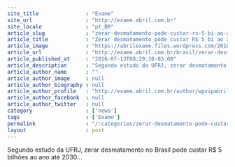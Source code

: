 ```yaml
---
site_title               : "Exame"
site_url                 : "http://exame.abril.com.br"
site_locale              : "pt_BR"
article_slug             : "zerar-desmatamento-pode-custar-rs-5-bi-ao-ano-ate-2030"
article_title            : "Zerar desmatamento pode custar R$ 5 bi ao ano até 2030"
article_image            : "https://abrilexame.files.wordpress.com/2016/09/size_960_16_9_dematamento-ambient.jpg?quality=70&strip=all&w=960"
article_url              : "http://exame.abril.com.br/brasil/zerar-desmatamento-no-brasil-pode-custar-r-5-bi-ao-ano-ate-2030/"
article_published_at     : "2016-07-13T08:29:38-03:00"
article_description      : "Segundo estudo da UFRJ, zerar desmatamento no Brasil pode custar R$ 5 bilhões ao ano até 2030..."
article_author_name      : ""
article_author_image     : null
article_author_biography : null
article_author_profile   : "http://exame.abril.com.br/author/wpvipabril/"
article_author_facebook  : null
article_author_twitter   : null
category                 : ['news']
tags                     : ['Exame']
permalink                : "/:categories/zerar-desmatamento-pode-custar-rs-5-bi-ao-ano-ate-2030/"
layout                   : post
---
```


Segundo estudo da UFRJ, zerar desmatamento no Brasil pode custar R$ 5 bilhões ao ano até 2030...
